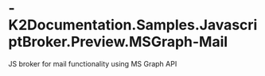 # -K2Documentation.Samples.JavascriptBroker.Preview.MSGraph-Mail
JS broker for mail functionality using MS Graph API
